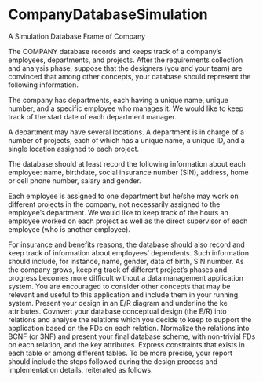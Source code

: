 # CompanyDatabaseSimulation
A Simulation Database Frame of Company

The COMPANY database records and keeps track of a company’s employees, departments, and projects. After the requirements collection and analysis phase, suppose that the designers (you and your team) are convinced that among other concepts, your database should represent the following information. 

The company has departments, each having a unique name, unique number, and a specific employee who manages it. We would like to keep track of the start date of each department manager.

A department may have several locations. A department is in charge of a number of projects, each of which has a unique name, a unique ID, and a single location assigned to each project. 

The database should at least record the following information about each employee: name, birthdate, social insurance number (SIN), address, home or cell phone number, salary and gender. 

Each employee is assigned to one department but he/she may work on different projects in the company, not necessarily assigned to the employee’s department. We would like to keep track of the hours an employee worked on each project as well as the direct supervisor of each employee (who is another employee). 

For insurance and benefits reasons, the database should also record and keep track of information about employees’ dependents. Such information should include, for instance, name, gender, data of birth, SIN number. As the company grows, keeping track of different project’s phases and progress becomes more difficult without a data management application system. You are encouraged to consider other concepts that may be relevant and useful to this application and include them in your running system. Present your design in an E/R diagram and underline the ke attributes. Covnvert your database conceptual design (the E/R) into relations and analyse the relations which you decide to keep to support the application based on the FDs on each relation. Normalize the relations into BCNF (or 3NF) and present your final database scheme, with non-trivial FDs on each relation, and the key attributes. Express constraints that exists in each table or among different tables. To be more precise, your report should include the steps followed during the design process and implementation details, reiterated as follows.

